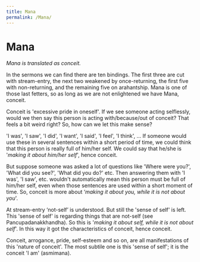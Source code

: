 ```yaml
---
title: Mana
permalink: /Mana/
---
```


# Mana

*Mana is translated as conceit.*  

In the sermons we can find there are ten bindings. The first three are cut with stream-entry, the next two weakened by once-returning, the first five with non-returning, and the remaining five on arahantship. Mana is one of those last fetters, so as long as we are not enlightened we have Mana, conceit.  

Conceit is 'excessive pride in oneself'. If we see someone acting selflessly, would we then say this person is acting with/because/out of conceit? That feels a bit weird right? So, how can we let this make sense?  

'I was', 'I saw', 'I did', 'I want', 'I said', 'I feel', 'I think', ... If someone would use these in several sentences within a short period of time, we could think that this person is really full of him/her self. We could say that he/she is '*making it about him/her self*', hence conceit.  

But suppose someone was asked a lot of questions like 'Where were you?', 'What did you see?', 'What did you do?' etc. Then answering them with 'I was', 'I saw', etc. wouldn't automatically mean this person must be full of him/her self, even when those sentences are used within a short moment of time. So, conceit is more about ‘*making it about you, while it is not about you*'.  

At stream-entry ‘not-self’ is understood. But still the 'sense of self' is left. This 'sense of self' is regarding things that are not-self (see Pancupadanakkhandha). So this is '*making it about self, while it is not about self*'. In this way it got the characteristics of conceit, hence conceit.  

Conceit, arrogance, pride, self-esteem and so on, are all manifestations of this 'nature of conceit'. The most subtile one is this 'sense of self'; it is the conceit 'I am' (asmimana).
